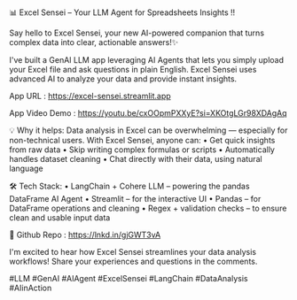 📊 Excel Sensei – Your LLM Agent for Spreadsheets Insights !!

Say hello to Excel Sensei, your new AI-powered companion that turns complex data into clear, actionable answers!✨

I've built a GenAI LLM app leveraging AI Agents that lets you simply upload your Excel file and ask questions in plain English. Excel Sensei uses advanced AI to analyze your data and provide instant insights.

App URL : https://excel-sensei.streamlit.app

App Video Demo : https://youtu.be/cxOOpmPXXyE?si=XKOtgLGr98XDAgAq

💡 Why it helps:
Data analysis in Excel can be overwhelming — especially for non-technical users. With Excel Sensei, anyone can:
• Get quick insights from raw data
• Skip writing complex formulas or scripts
• Automatically handles dataset cleaning
• Chat directly with their data, using natural language

🛠️ Tech Stack:
• LangChain + Cohere LLM – powering the pandas DataFrame AI Agent
• Streamlit – for the interactive UI
• Pandas – for DataFrame operations and cleaning
• Regex + validation checks – to ensure clean and usable input data

🔗 Github Repo : https://lnkd.in/gjGWT3vA

I'm excited to hear how Excel Sensei streamlines your data analysis workflows! Share your experiences and questions in the comments.

#LLM #GenAI #AIAgent #ExcelSensei #LangChain #DataAnalysis #AIinAction
